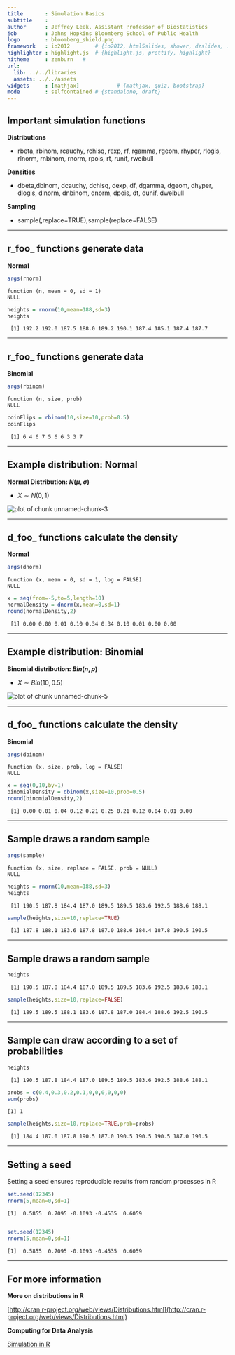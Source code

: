 ```yaml
---
title       : Simulation Basics
subtitle    : 
author      : Jeffrey Leek, Assistant Professor of Biostatistics 
job         : Johns Hopkins Bloomberg School of Public Health
logo        : bloomberg_shield.png
framework   : io2012        # {io2012, html5slides, shower, dzslides, ...}
highlighter : highlight.js  # {highlight.js, prettify, highlight}
hitheme     : zenburn   # 
url:
  lib: ../../libraries
  assets: ../../assets
widgets     : [mathjax]            # {mathjax, quiz, bootstrap}
mode        : selfcontained # {standalone, draft}
---
```




## Important simulation functions

__Distributions__
* rbeta, rbinom, rcauchy, rchisq, rexp, rf, rgamma, rgeom, rhyper, rlogis, rlnorm, rnbinom, rnorm, rpois, rt, runif, rweibull

__Densities__

* dbeta,dbinom, dcauchy, dchisq, dexp, df, dgamma, dgeom, dhyper, dlogis, dlnorm, dnbinom, dnorm, dpois, dt, dunif, dweibull

__Sampling__
* sample(,replace=TRUE),sample(replace=FALSE)


---

## r_foo_ functions generate data 

__Normal__

```r
args(rnorm)
```

```
function (n, mean = 0, sd = 1) 
NULL
```

```r
heights = rnorm(10,mean=188,sd=3)
heights
```

```
 [1] 192.2 192.0 187.5 188.0 189.2 190.1 187.4 185.1 187.4 187.7
```


---

## r_foo_ functions generate data

__Binomial__

```r
args(rbinom)
```

```
function (n, size, prob) 
NULL
```

```r
coinFlips = rbinom(10,size=10,prob=0.5)
coinFlips
```

```
 [1] 6 4 6 7 5 6 6 3 3 7
```



---

## Example distribution: Normal

__Normal Distribution: $N(\mu,\sigma)$__
* $X \sim N(0,1)$

<div class="rimage center"><img src="fig/unnamed-chunk-3.png" title="plot of chunk unnamed-chunk-3" alt="plot of chunk unnamed-chunk-3" class="plot" /></div>


---

## d_foo_ functions calculate the density
__Normal__

```r
args(dnorm)
```

```
function (x, mean = 0, sd = 1, log = FALSE) 
NULL
```

```r
x = seq(from=-5,to=5,length=10)
normalDensity = dnorm(x,mean=0,sd=1)
round(normalDensity,2)
```

```
 [1] 0.00 0.00 0.01 0.10 0.34 0.34 0.10 0.01 0.00 0.00
```


---


## Example distribution: Binomial

__Binomial distribution: $Bin(n,p)$__
* $X \sim Bin(10,0.5)$
<div class="rimage center"><img src="fig/unnamed-chunk-5.png" title="plot of chunk unnamed-chunk-5" alt="plot of chunk unnamed-chunk-5" class="plot" /></div>


---
## d_foo_ functions calculate the density
__Binomial__

```r
args(dbinom)
```

```
function (x, size, prob, log = FALSE) 
NULL
```

```r
x = seq(0,10,by=1)
binomialDensity = dbinom(x,size=10,prob=0.5)
round(binomialDensity,2)
```

```
 [1] 0.00 0.01 0.04 0.12 0.21 0.25 0.21 0.12 0.04 0.01 0.00
```


---
## Sample draws a random sample

```r
args(sample)
```

```
function (x, size, replace = FALSE, prob = NULL) 
NULL
```

```r
heights = rnorm(10,mean=188,sd=3)
heights
```

```
 [1] 190.5 187.8 184.4 187.0 189.5 189.5 183.6 192.5 188.6 188.1
```

```r
sample(heights,size=10,replace=TRUE)
```

```
 [1] 187.8 188.1 183.6 187.8 187.0 188.6 184.4 187.8 190.5 190.5
```


---

## Sample draws a random sample


```r
heights
```

```
 [1] 190.5 187.8 184.4 187.0 189.5 189.5 183.6 192.5 188.6 188.1
```

```r
sample(heights,size=10,replace=FALSE)
```

```
 [1] 189.5 189.5 188.1 183.6 187.8 187.0 184.4 188.6 192.5 190.5
```


---

## Sample can draw according to a set of probabilities

```r
heights
```

```
 [1] 190.5 187.8 184.4 187.0 189.5 189.5 183.6 192.5 188.6 188.1
```

```r
probs = c(0.4,0.3,0.2,0.1,0,0,0,0,0,0)
sum(probs)
```

```
[1] 1
```

```r
sample(heights,size=10,replace=TRUE,prob=probs)
```

```
 [1] 184.4 187.0 187.8 190.5 187.0 190.5 190.5 190.5 187.0 190.5
```

---

## Setting a seed

Setting a seed ensures reproducible results from random processes in R

```r
set.seed(12345)
rnorm(5,mean=0,sd=1)
```

```
[1]  0.5855  0.7095 -0.1093 -0.4535  0.6059
```

```r

set.seed(12345)
rnorm(5,mean=0,sd=1)
```

```
[1]  0.5855  0.7095 -0.1093 -0.4535  0.6059
```



---

## For more information

__More on distributions in R__

[http://cran.r-project.org/web/views/Distributions.html](http://cran.r-project.org/web/views/Distributions.html)

__Computing for Data Analysis__

[Simulation in R](http://www.youtube.com/watch?v=tvv4IA8PEzw&list=PLjTlxb-wKvXOzI2h0F2_rYZHIXz8GWBop&index=6)
